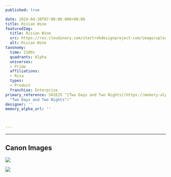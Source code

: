 ```yaml
---
published: true

date: 2019-04-30T07:00:00.000+00:00
title: Risian Wine
featuredImg:
  title: Risian Wine
  src: https://res.cloudinary.com/startrekdesignproject-com/image/upload/v1556685874/RisianWine.png
  alt: Risian Wine
taxonomy:
  time: 2100s
  quadrants: Alpha
  universes:
  - Prime
  affiliations:
  - Risa
  types:
  - Product
  franchise: Enterprise
primary_reference: S01E25 "[Two Days and Two Nights](https://memory-alpha.fandom.com/wiki/Two_Days_and_Two_Nights
  "Two Days and Two Nights")"
designer: ''
memory_alpha_url: ''



---
```

___
## Canon Images

![](https://res.cloudinary.com/startrekdesignproject-com/image/upload/v1556685874/ENT_2x25_RisianWine1.jpg)

![](https://res.cloudinary.com/startrekdesignproject-com/image/upload/v1556685874/ENT_2x25_RisianWine2.jpg)